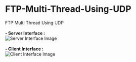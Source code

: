 # FTP-Multi-Thread-Using-UDP
FTP  Multi Thread Using UDP
<br><br>
<b>- Server Interface :</b>
<br>
<img src="https://adityaci.github.io/repo-assets/udp-ftp/server.png" alt="Server Interface Image" title="Server Interface">
<br><br>
<b>- Client Interface :</b>
<br>
<img src="https://adityaci.github.io/repo-assets/udp-ftp/client.png" alt="Client Interface Image" title="Client Interface">
